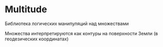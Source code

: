 # Multitude
Библиотека логических манипуляций над множествами

Множества интерпретируются как контуры на поверхности Земли (в геодезических координатах)
